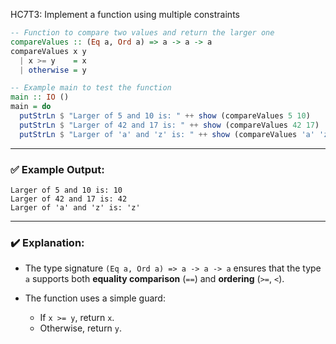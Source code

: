 HC7T3: Implement a function using multiple constraints

```haskell
-- Function to compare two values and return the larger one
compareValues :: (Eq a, Ord a) => a -> a -> a
compareValues x y
  | x >= y    = x
  | otherwise = y

-- Example main to test the function
main :: IO ()
main = do
  putStrLn $ "Larger of 5 and 10 is: " ++ show (compareValues 5 10)
  putStrLn $ "Larger of 42 and 17 is: " ++ show (compareValues 42 17)
  putStrLn $ "Larger of 'a' and 'z' is: " ++ show (compareValues 'a' 'z')
```

---

### ✅ Example Output:

```
Larger of 5 and 10 is: 10
Larger of 42 and 17 is: 42
Larger of 'a' and 'z' is: 'z'
```

---

### ✔️ Explanation:

* The type signature `(Eq a, Ord a) => a -> a -> a` ensures that the type `a` supports both **equality comparison** (`==`) and **ordering** (`>=`, `<`).
* The function uses a simple guard:

  * If `x >= y`, return `x`.
  * Otherwise, return `y`.
